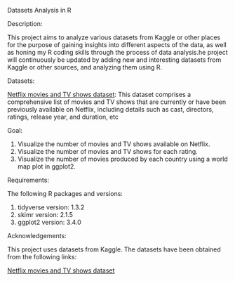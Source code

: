 Datasets Analysis in R

Description:

This project aims to analyze various datasets from Kaggle or other places for the purpose of gaining insights into different aspects of the data, as well as 
honing my R coding skills through the process of data analysis.he project will continuously be updated by adding new and interesting datasets from Kaggle or 
other sources, and analyzing them using R.

Datasets:

[Netflix movies and TV shows dataset](https://www.kaggle.com/datasets/shivamb/netflix-shows): This dataset comprises a comprehensive list of movies and 
TV shows that are currently or have been previously available on Netflix, including details such as cast, directors, ratings, release year, and duration, etc

Goal: 

1. Visualize the number of movies and TV shows available on Netflix.
2. Visualize the number of movies and TV shows for each rating.
3. Visualize the number of movies produced by each country using a world map plot in ggplot2.

Requirements:

The following R packages and versions:

1. tidyverse version:	1.3.2
2. skimr version:	2.1.5
3. ggplot2 version:	3.4.0











Acknowledgements:

This project uses datasets from Kaggle. The datasets have been obtained from the following links:

[Netflix movies and TV shows dataset](https://www.kaggle.com/datasets/shivamb/netflix-shows)
